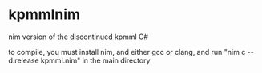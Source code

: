 # kpmmlnim
nim version of the discontinued kpmml C#

to compile, you must install nim, and either gcc or clang, and run "nim c --d:release kpmml.nim" in the main directory
